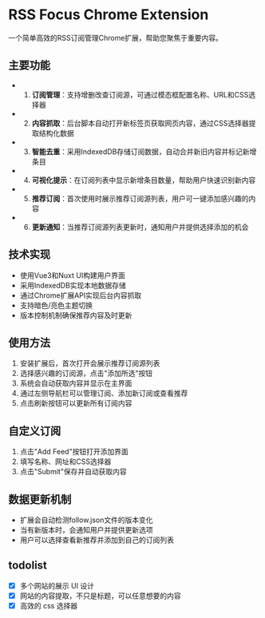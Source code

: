 # RSS Focus Chrome Extension

一个简单高效的RSS订阅管理Chrome扩展，帮助您聚焦于重要内容。

## 主要功能

- 1. **订阅管理**：支持增删改查订阅源，可通过模态框配置名称、URL和CSS选择器
- 2. **内容抓取**：后台脚本自动打开新标签页获取网页内容，通过CSS选择器提取结构化数据
- 3. **智能去重**：采用IndexedDB存储订阅数据，自动合并新旧内容并标记新增条目
- 4. **可视化提示**：在订阅列表中显示新增条目数量，帮助用户快速识别新内容
- 5. **推荐订阅**：首次使用时展示推荐订阅源列表，用户可一键添加感兴趣的内容
- 6. **更新通知**：当推荐订阅源列表更新时，通知用户并提供选择添加的机会

## 技术实现

- 使用Vue3和Nuxt UI构建用户界面
- 采用IndexedDB实现本地数据存储
- 通过Chrome扩展API实现后台内容抓取
- 支持暗色/亮色主题切换
- 版本控制机制确保推荐内容及时更新

## 使用方法

1. 安装扩展后，首次打开会展示推荐订阅源列表
2. 选择感兴趣的订阅源，点击"添加所选"按钮
3. 系统会自动获取内容并显示在主界面
4. 通过左侧导航栏可以管理订阅、添加新订阅或查看推荐
5. 点击刷新按钮可以更新所有订阅内容

## 自定义订阅

1. 点击"Add Feed"按钮打开添加界面
2. 填写名称、网址和CSS选择器
3. 点击"Submit"保存并自动获取内容

## 数据更新机制

- 扩展会自动检测follow.json文件的版本变化
- 当有新版本时，会通知用户并提供更新选项
- 用户可以选择查看新推荐并添加到自己的订阅列表

## todolist
- [x] 多个网站的展示 UI 设计
- [x] 网站的内容提取，不只是标题，可以任意想要的内容
- [x] 高效的 css 选择器
